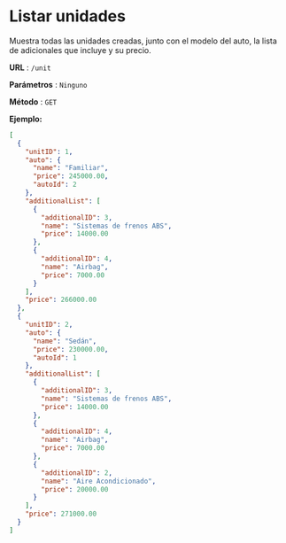 # Listar unidades
Muestra todas las unidades creadas, junto con el modelo del auto, la lista de adicionales que incluye y su precio.

**URL** : `/unit`

**Parámetros** : `Ninguno`

**Método** : `GET`

**Ejemplo:**
```json
[
  {
    "unitID": 1,
    "auto": {
      "name": "Familiar",
      "price": 245000.00,
      "autoId": 2
    },
    "additionalList": [
      {
        "additionalID": 3,
        "name": "Sistemas de frenos ABS",
        "price": 14000.00
      },
      {
        "additionalID": 4,
        "name": "Airbag",
        "price": 7000.00
      }
    ],
    "price": 266000.00
  },
  {
    "unitID": 2,
    "auto": {
      "name": "Sedán",
      "price": 230000.00,
      "autoId": 1
    },
    "additionalList": [
      {
        "additionalID": 3,
        "name": "Sistemas de frenos ABS",
        "price": 14000.00
      },
      {
        "additionalID": 4,
        "name": "Airbag",
        "price": 7000.00
      },
      {
        "additionalID": 2,
        "name": "Aire Acondicionado",
        "price": 20000.00
      }
    ],
    "price": 271000.00
  }
]
```
